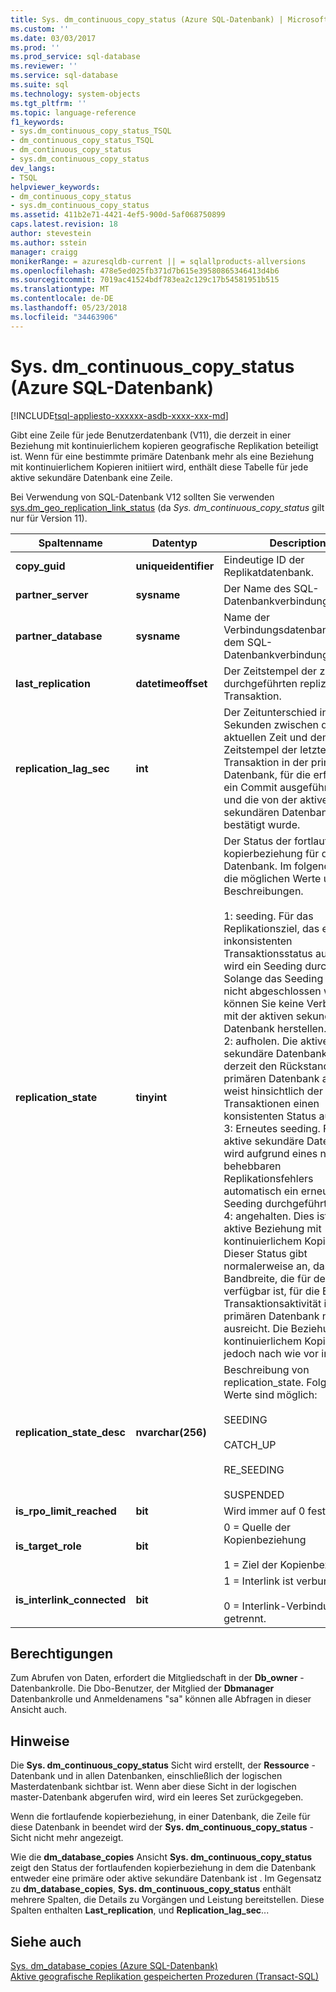 ```yaml
---
title: Sys. dm_continuous_copy_status (Azure SQL-Datenbank) | Microsoft Docs
ms.custom: ''
ms.date: 03/03/2017
ms.prod: ''
ms.prod_service: sql-database
ms.reviewer: ''
ms.service: sql-database
ms.suite: sql
ms.technology: system-objects
ms.tgt_pltfrm: ''
ms.topic: language-reference
f1_keywords:
- sys.dm_continuous_copy_status_TSQL
- dm_continuous_copy_status_TSQL
- dm_continuous_copy_status
- sys.dm_continuous_copy_status
dev_langs:
- TSQL
helpviewer_keywords:
- dm_continuous_copy_status
- sys.dm_continuous_copy_status
ms.assetid: 411b2e71-4421-4ef5-900d-5af068750899
caps.latest.revision: 18
author: stevestein
ms.author: sstein
manager: craigg
monikerRange: = azuresqldb-current || = sqlallproducts-allversions
ms.openlocfilehash: 478e5ed025fb371d7b615e39580865346413d4b6
ms.sourcegitcommit: 7019ac41524bdf783ea2c129c17b54581951b515
ms.translationtype: MT
ms.contentlocale: de-DE
ms.lasthandoff: 05/23/2018
ms.locfileid: "34463906"
---
```

# <a name="sysdmcontinuouscopystatus-azure-sql-database"></a>Sys. dm_continuous_copy_status (Azure SQL-Datenbank)
[!INCLUDE[tsql-appliesto-xxxxxx-asdb-xxxx-xxx-md](../../includes/tsql-appliesto-xxxxxx-asdb-xxxx-xxx-md.md)]

  Gibt eine Zeile für jede Benutzerdatenbank (V11), die derzeit in einer Beziehung mit kontinuierlichem kopieren geografische Replikation beteiligt ist. Wenn für eine bestimmte primäre Datenbank mehr als eine Beziehung mit kontinuierlichem Kopieren initiiert wird, enthält diese Tabelle für jede aktive sekundäre Datenbank eine Zeile.  
  
Bei Verwendung von SQL-Datenbank V12 sollten Sie verwenden [sys.dm_geo_replication_link_status](../../relational-databases/system-dynamic-management-views/sys-dm-geo-replication-link-status-azure-sql-database.md) (da *Sys. dm_continuous_copy_status* gilt nur für Version 11).

  
|Spaltenname|Datentyp|Description|  
|-----------------|---------------|-----------------|  
|**copy_guid**|**uniqueidentifier**|Eindeutige ID der Replikatdatenbank.|  
|**partner_server**|**sysname**|Der Name des SQL-Datenbankverbindungsservers.|  
|**partner_database**|**sysname**|Name der Verbindungsdatenbank auf dem SQL-Datenbankverbindungsserver.|  
|**last_replication**|**datetimeoffset**|Der Zeitstempel der zuletzt durchgeführten replizierten Transaktion.|  
|**replication_lag_sec**|**int**|Der Zeitunterschied in Sekunden zwischen der aktuellen Zeit und dem Zeitstempel der letzten Transaktion in der primären Datenbank, für die erfolgreich ein Commit ausgeführt wurde und die von der aktiven sekundären Datenbank nicht bestätigt wurde.|  
|**replication_state**|**tinyint**|Der Status der fortlaufenden kopierbeziehung für diese Datenbank. Im folgenden sind die möglichen Werte und deren Beschreibungen.<br /><br /> 1: seeding. Für das Replikationsziel, das einen inkonsistenten Transaktionsstatus aufweist, wird ein Seeding durchgeführt. Solange das Seeding noch nicht abgeschlossen wurde, können Sie keine Verbindung mit der aktiven sekundären Datenbank herstellen. <br />2: aufholen. Die aktive sekundäre Datenbank holt derzeit den Rückstand zur primären Datenbank auf und weist hinsichtlich der Transaktionen einen konsistenten Status auf.<br />3: Erneutes seeding. Für die aktive sekundäre Datenbank wird aufgrund eines nicht behebbaren Replikationsfehlers automatisch ein erneutes Seeding durchgeführt.<br />4: angehalten. Dies ist keine aktive Beziehung mit kontinuierlichem Kopieren. Dieser Status gibt normalerweise an, dass die Bandbreite, die für den Interlink verfügbar ist, für die Ebene der Transaktionsaktivität in der primären Datenbank nicht ausreicht. Die Beziehung mit kontinuierlichem Kopieren ist jedoch nach wie vor intakt.|  
|**replication_state_desc**|**nvarchar(256)**|Beschreibung von replication_state. Folgende Werte sind möglich:<br /><br /> SEEDING<br /><br /> CATCH_UP<br /><br /> RE_SEEDING<br /><br /> SUSPENDED|  
|**is_rpo_limit_reached**|**bit**|Wird immer auf 0 festgelegt.|  
|**is_target_role**|**bit**|0 = Quelle der Kopienbeziehung<br /><br /> 1 = Ziel der Kopienbeziehung|  
|**is_interlink_connected**|**bit**|1 = Interlink ist verbunden.<br /><br /> 0 = Interlink-Verbindung ist getrennt.|  
  
## <a name="permissions"></a>Berechtigungen  
 Zum Abrufen von Daten, erfordert die Mitgliedschaft in der **Db_owner** -Datenbankrolle. Die Dbo-Benutzer, der Mitglied der **Dbmanager** Datenbankrolle und Anmeldenamens "sa" können alle Abfragen in dieser Ansicht auch.  
  
## <a name="remarks"></a>Hinweise  
 Die **Sys. dm_continuous_copy_status** Sicht wird erstellt, der **Ressource** -Datenbank und in allen Datenbanken, einschließlich der logischen Masterdatenbank sichtbar ist. Wenn aber diese Sicht in der logischen master-Datenbank abgerufen wird, wird ein leeres Set zurückgegeben.  
  
 Wenn die fortlaufende kopierbeziehung, in einer Datenbank, die Zeile für diese Datenbank in beendet wird der **Sys. dm_continuous_copy_status** -Sicht nicht mehr angezeigt.  
  
 Wie die **dm_database_copies** Ansicht **Sys. dm_continuous_copy_status** zeigt den Status der fortlaufenden kopierbeziehung in dem die Datenbank entweder eine primäre oder aktive sekundäre Datenbank ist . Im Gegensatz zu **dm_database_copies**, **Sys. dm_continuous_copy_status** enthält mehrere Spalten, die Details zu Vorgängen und Leistung bereitstellen. Diese Spalten enthalten **Last_replication**, und **Replication_lag_sec**...  
  
## <a name="see-also"></a>Siehe auch  
 [Sys. dm_database_copies &#40;Azure SQL-Datenbank&#41;](../../relational-databases/system-dynamic-management-views/sys-dm-database-copies-azure-sql-database.md)   
 [Aktive geografische Replikation gespeicherten Prozeduren &#40;Transact-SQL&#41;](http://msdn.microsoft.com/library/81658ee4-4422-4d73-bf7a-86a07422cb0d)  
  
  
